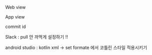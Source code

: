 Web view

App view

commit id

Slack : pull 안 까먹게 설정하기 !! 

android studio : kotlin xml -> set formate 에서 코틀린 스타일 적용시키기


